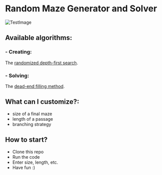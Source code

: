 # Random Maze Generator and Solver
![TestImage](https://i.ibb.co/0MZ8Yj2/TestMaze.jpg)

## Available algorithms:
### - Creating:
The [randomized depth-first search](https://en.wikipedia.org/wiki/Maze_generation_algorithm#Randomized_depth-first_search).
### - Solving:
The [dead-end filling method](https://en.wikipedia.org/wiki/Maze-solving_algorithm#Dead-end_filling).

## What can I customize?: 
- size of a final maze
- length of a passage
- branching strategy

## How to start?
- Clone this repo
- Run the code
- Enter size, length, etc.
- Have fun :)
